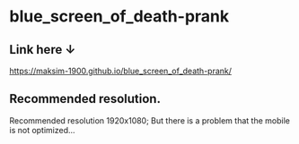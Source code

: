 # blue_screen_of_death-prank

## Link here ↓

https://maksim-1900.github.io/blue_screen_of_death-prank/

## Recommended resolution.

Recommended resolution 1920x1080;
But there is a problem that the mobile is not optimized...
